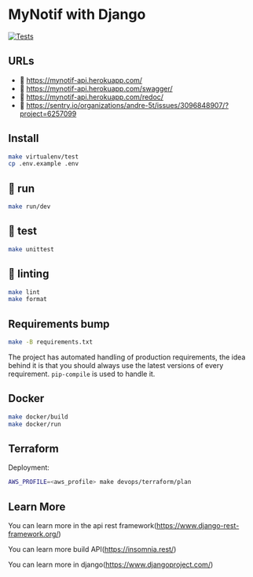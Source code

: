 # MyNotif with Django

[![Tests](https://github.com/issa-diallo/Mynotif_backend/actions/workflows/tests.yml/badge.svg)](https://github.com/issa-diallo/Mynotif_backend/actions/workflows/tests.yml)

## URLs

- :tada: https://mynotif-api.herokuapp.com/
- :memo: https://mynotif-api.herokuapp.com/swagger/
- :memo: https://mynotif-api.herokuapp.com/redoc/
- :goal_net: https://sentry.io/organizations/andre-5t/issues/3096848907/?project=6257099

## Install

```sh
make virtualenv/test
cp .env.example .env
```

## :tada: run

```sh
make run/dev
```

## :test_tube: test

```sh
make unittest
```

## :rotating_light: linting

```sh
make lint
make format
```

## Requirements bump

```sh
make -B requirements.txt
```

The project has automated handling of production requirements, the idea behind it is that
you should always use the latest versions of every requirement.
`pip-compile` is used to handle it.

## Docker

```sh
make docker/build
make docker/run
```

## Terraform

Deployment:

```sh
AWS_PROFILE=<aws_profile> make devops/terraform/plan
```

## Learn More

You can learn more in the api rest framework(https://www.django-rest-framework.org/)

You can learn more build API(https://insomnia.rest/)

You can learn more in django(https://www.djangoproject.com/)
